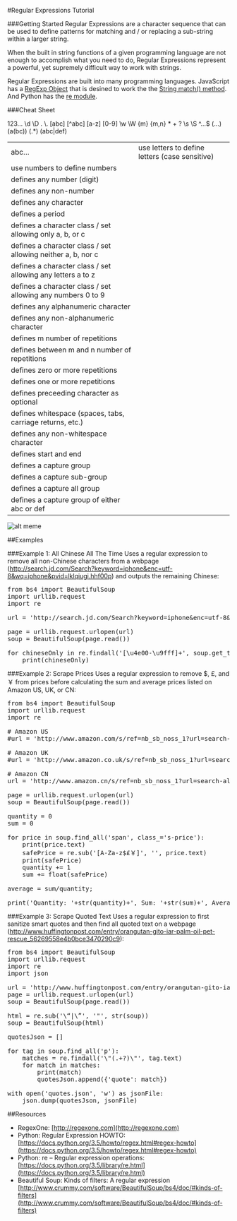 #Regular Expressions Tutorial

###Getting Started
Regular Expressions are a character sequence that can be used to define patterns for matching and / or replacing a sub-string within a larger string. 

When the built in string functions of a given programming language are not enough to accomplish what you need to do, Regular Expressions represent a powerful, yet supremely difficult way to work with strings.

Regular Expressions are built into many programming languages. JavaScript has a [RegExp Object](http://www.w3schools.com/jsref/jsref_obj_regexp.asp) that is desined to work the the [String match() method](http://www.w3schools.com/jsref/jsref_match.asp). And Python has the [re module](https://docs.python.org/3.5/library/re.html).

###Cheat Sheet
<table>
<tr>
<td>abc…</td><td>use letters to define letters (case sensitive)</td>
</tr>
<tr>
123…</td><td>use numbers to define numbers</td>
</tr>
<tr>
\d</td><td>defines any number (digit)</td>
</tr>
<tr>
\D</td><td>defines any non-number</td>
</tr>
<tr>
.</td><td>defines any character</td>
</tr>
<tr>
\.</td><td>defines a period</td>
</tr>
<tr>
[abc]</td><td>defines a character class / set allowing only a, b, or c</td>
</tr>
<tr>
[^abc]</td><td>defines a character class / set allowing neither a, b, nor c</td>
</tr>
<tr>
[a-z]</td><td>defines a character class / set allowing any letters a to z</td>
</tr>
<tr>
[0-9]</td><td>defines a character class / set allowing any numbers 0 to 9</td>
</tr>
<tr>
\w</td><td>defines any alphanumeric character</td>
</tr>
<tr>
\W</td><td>defines any non-alphanumeric character</td>
</tr>
<tr>
{m}</td><td>defines m number of repetitions</td>
</tr>
<tr>
{m,n}</td><td>defines between m and n number of repetitions</td>
</tr>
<tr>
*</td><td>defines zero or more repetitions</td>
</tr>
<tr>
+</td><td>defines one or more repetitions</td>
</tr>
<tr>
?</td><td>defines preceeding character as optional</td>
</tr>
<tr>
\s</td><td>defines whitespace (spaces, tabs, carriage returns, etc.)</td>
</tr>
<tr>
\S</td><td>defines any non-whitespace character</td>
</tr>
<tr>
^…$</td><td>defines start and end</td>
</tr>
<tr>
(…)</td><td>defines a capture group</td>
</tr>
<tr>
(a(bc))</td><td>defines a capture sub-group</td>
</tr>
<tr>
(.*)</td><td>defines a capture all group</td>
</tr>
<tr>
(abc|def)</td><td>defines a capture group of either abc or def</td>
</tr>
</table>

![alt meme](http://www.quickmeme.com/img/28/28267ccca83716ccddc3a2e194e8b0052cae3a204de3f37928a20e8ff4f0ee65.jpg)

##Examples

###Example 1: All Chinese All The Time
Uses a regular expression to remove all non-Chinese characters from a webpage (http://search.jd.com/Search?keyword=iphone&enc=utf-8&wq=iphone&pvid=lklqiugi.hhf00p) and outputs the remaining Chinese:

<pre>
from bs4 import BeautifulSoup
import urllib.request
import re

url = 'http://search.jd.com/Search?keyword=iphone&enc=utf-8&wq=iphone&pvid=lklqiugi.hhf00p'

page = urllib.request.urlopen(url)
soup = BeautifulSoup(page.read())

for chineseOnly in re.findall('[\u4e00-\u9fff]+', soup.get_text()):
    print(chineseOnly)
</pre>

###Example 2: Scrape Prices 
Uses a regular expression to remove $, £, and ￥ from prices before calculating the sum and average prices listed on Amazon US, UK, or CN:

<pre>
from bs4 import BeautifulSoup
import urllib.request
import re

# Amazon US
#url = 'http://www.amazon.com/s/ref=nb_sb_noss_1?url=search-alias%3Daps&field-keywords=clay+shirky&rh=i%3Aaps%2Ck%3Aclay+shirky'

# Amazon UK
#url = 'http://www.amazon.co.uk/s/ref=nb_sb_noss_1?url=search-alias%3Daps&field-keywords=clay+shirky'

# Amazon CN
url = 'http://www.amazon.cn/s/ref=nb_sb_noss_1?url=search-alias%3Daps&field-keywords=clay+shirky'

page = urllib.request.urlopen(url)
soup = BeautifulSoup(page.read())

quantity = 0
sum = 0

for price in soup.find_all('span', class_='s-price'):
	print(price.text)
	safePrice = re.sub('[A-Za-z$£￥]', '', price.text)
	print(safePrice)
	quantity += 1
	sum += float(safePrice)

average = sum/quantity;

print('Quantity: '+str(quantity)+', Sum: '+str(sum)+', Average: '+str(average))
</pre>

###Example 3: Scrape Quoted Text
Uses a regular expression to first sanitize smart quotes and then find all quoted text on a webpage (http://www.huffingtonpost.com/entry/orangutan-gito-iar-palm-oil-pet-rescue_56269558e4b0bce3470290c9):

<pre>
from bs4 import BeautifulSoup
import urllib.request
import re
import json

url = 'http://www.huffingtonpost.com/entry/orangutan-gito-iar-palm-oil-pet-rescue_56269558e4b0bce3470290c9'
page = urllib.request.urlopen(url)
soup = BeautifulSoup(page.read())

html = re.sub('\“|\”', '"', str(soup))
soup = BeautifulSoup(html)

quotesJson = []

for tag in soup.find_all('p'):
	matches = re.findall('\"(.+?)\"', tag.text)
	for match in matches:
		print(match)
		quotesJson.append({'quote': match})

with open('quotes.json', 'w') as jsonFile:
	json.dump(quotesJson, jsonFile)
</pre>

##Resources

* RegexOne: [http://regexone.com](http://regexone.com)
* Python: Regular Expression HOWTO: [https://docs.python.org/3.5/howto/regex.html#regex-howto](https://docs.python.org/3.5/howto/regex.html#regex-howto)
* Python: re – Regular expression operations: [https://docs.python.org/3.5/library/re.html](https://docs.python.org/3.5/library/re.html)
* Beautiful Soup: Kinds of filters: A regular expression [http://www.crummy.com/software/BeautifulSoup/bs4/doc/#kinds-of-filters](http://www.crummy.com/software/BeautifulSoup/bs4/doc/#kinds-of-filters)
